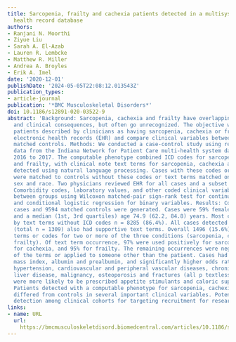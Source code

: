 ```yaml
---
title: Sarcopenia, frailty and cachexia patients detected in a multisystem electronic
  health record database
authors:
- Ranjani N. Moorthi
- Ziyue Liu
- Sarah A. El-Azab
- Lauren R. Lembcke
- Matthew R. Miller
- Andrea A. Broyles
- Erik A. Imel
date: '2020-12-01'
publishDate: '2024-05-05T22:08:12.013543Z'
publication_types:
- article-journal
publication: '*BMC Musculoskeletal Disorders*'
doi: 10.1186/s12891-020-03522-9
abstract: 'Background: Sarcopenia, cachexia and frailty have overlapping features
  and clinical consequences, but often go unrecognized. The objective was to detect
  patients described by clinicians as having sarcopenia, cachexia or frailty within
  electronic health records (EHR) and compare clinical variables between cases and
  matched controls. Methods: We conducted a case-control study using retrospective
  data from the Indiana Network for Patient Care multi-health system database from
  2016 to 2017. The computable phenotype combined ICD codes for sarcopenia, cachexia
  and frailty, with clinical note text terms for sarcopenia, cachexia and frailty
  detected using natural language processing. Cases with these codes or text terms
  were matched to controls without these codes or text terms matched on birth year,
  sex and race. Two physicians reviewed EHR for all cases and a subset of controls.
  Comorbidity codes, laboratory values, and other coded clinical variables were compared
  between groups using Wilcoxon matched-pair sign-rank test for continuous variables
  and conditional logistic regression for binary variables. Results: Cohorts of 9594
  cases and 9594 matched controls were generated. Cases were 59% female, 69% white,
  and a median (1st, 3rd quartiles) age 74.9 (62.2, 84.8) years. Most cases were detected
  by text terms without ICD codes n = 8285 (86.4%). All cases detected by ICD codes
  (total n = 1309) also had supportive text terms. Overall 1496 (15.6%) had concurrent
  terms or codes for two or more of the three conditions (sarcopenia, cachexia or
  frailty). Of text term occurrence, 97% were used positively for sarcopenia, 90%
  for cachexia, and 95% for frailty. The remaining occurrences were negative uses
  of the terms or applied to someone other than the patient. Cases had lower body
  mass index, albumin and prealbumin, and significantly higher odds ratios for diabetes,
  hypertension, cardiovascular and peripheral vascular diseases, chronic kidney disease,
  liver disease, malignancy, osteoporosis and fractures (all p textless 0.05). Cases
  were more likely to be prescribed appetite stimulants and caloric supplements. Conclusions:
  Patients detected with a computable phenotype for sarcopenia, cachexia and frailty
  differed from controls in several important clinical variables. Potential uses include
  detection among clinical cohorts for targeting recruitment for research and interventions.'
links:
- name: URL
  url: 
    https://bmcmusculoskeletdisord.biomedcentral.com/articles/10.1186/s12891-020-03522-9
---
```

